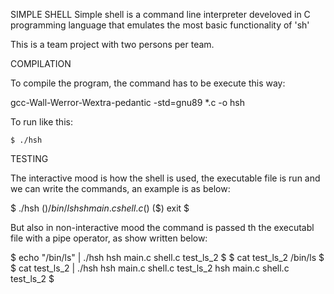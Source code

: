 SIMPLE SHELL
Simple shell is a command line interpreter develoved in C programming language that emulates the most basic functionality of 'sh'

This is a team project with two persons per team.

COMPILATION

To compile the program, the command has to be execute this way:

gcc-Wall-Werror-Wextra-pedantic -std=gnu89 *.c -o hsh

To run like this:
```
$ ./hsh
```

TESTING

The interactive mood is how the shell is used, the executable file is run and we can write the commands, an example is as below:

$ ./hsh
($)/bin/ls
hsh main.c shell.c
($)
($) exit
$

But also in non-interactive mood the command is passed th the executabl file with a pipe operator, as show written below:

$ echo "/bin/ls" | ./hsh
hsh main.c shell.c test_ls_2
$
$ cat test_ls_2
/bin/ls
$
$ cat test_ls_2 | ./hsh
hsh main.c shell.c test_ls_2
hsh main.c shell.c test_ls_2
$

